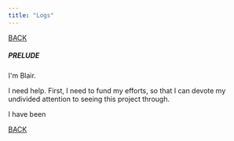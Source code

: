 ```yaml
---
title: "Logs"
---
```


[BACK](/kickstarter/)

##### PRELUDE

I'm Blair.

I need help. First, I need to fund my efforts, so that I can devote my undivided attention to seeing this project through.

I have been 

[BACK](/kickstarter/)

